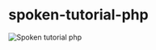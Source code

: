 # spoken-tutorial-php
![Spoken tutorial php](https://github.com/swaralilawate/spoken-tutorial-php/assets/117204896/e7866a2e-8f3a-4c50-92da-830543a2407f)
